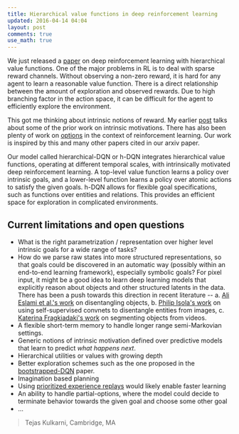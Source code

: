 ```yaml
---
title: Hierarchical value functions in deep reinforcement learning
updated: 2016-04-14 04:04
layout: post
comments: true
use_math: true
---
```


We just released a [paper](http://arxiv.org/abs/1604.06057) on deep reinforcement learning with hierarchical value functions. 
One of the major problems in RL is to deal with sparse reward channels. 
Without observing a non-zero reward, it is hard for any agent to learn a reasonable value function.
There is a direct relationship between the amount of exploration and observed rewards. 
Due to high branching factor in the action space, it can be difficult for the agent to efficiently explore the environment. 

This got me thinking about intrinsic notions of reward. 
My earlier [post](http://mrkulk.github.io/notes/open-questions-ai) talks about some of the prior work on intrinsic motivations. 
There has also been plenty of work on [options](https://papers.nips.cc/paper/5590-universal-option-models.pdf) in the context of reinforcement learning. 
Our work is inspired by this and many other papers cited in our arxiv paper. 

Our model called hierarchical-DQN or h-DQN integrates hierarchical value functions, operating at different temporal scales, with intrinsically motivated deep reinforcement learning. 
A top-level value function learns a policy over intrinsic goals, and a lower-level function learns a policy over atomic actions to satisfy the given goals. 
h-DQN allows for flexible goal specifications, such as functions over entities and relations. 
This provides an efficient space for exploration in complicated environments.

## Current limitations and open questions
- What is the right parametrization / representation over higher level intrinsic goals for a wide range of tasks?
- How do we parse raw states into more structured representations, so that goals could be discovered in an automatic way (possibly within an end-to-end learning framework), especially symbolic goals? For pixel input, it might be a good idea to learn deep learning models that explicitly reason about objects and other structured latents in the data. There has been a push towards this direction in recent literature -- a. [Ali Eslami et al.'s work](http://arkitus.com/files/arxiv-attend-infer-repeat.pdf) on disentangling objects, b. [Philip Isola's work](http://arxiv.org/abs/1511.06811) on using self-supervised convnets to disentangle entities from images, c. [Katerina Fragkiadaki's work](http://www.cs.berkeley.edu/~katef/papers/CVPR2015_LearnVideoSegment.pdf) on segmenting objects from videos. 
- A flexible short-term memory to handle longer range semi-Markovian settings.
- Generic notions of intrinsic motivation defined over predictive models that learn to predict _what happens next_.
- Hierarchical utilities or values with growing depth
- Better exploration schemes such as the one proposed in the [bootstrapped-DQN](http://arxiv.org/pdf/1602.04621v1.pdf) paper. 
- Imagination based planning
- Using [prioritized experience replays](http://arxiv.org/abs/1511.05952) would likely enable faster learning
- An ability to handle partial-options, where the model could decide to terminate behavior towards the given goal and choose some other goal
- ...

> Tejas Kulkarni, Cambridge, MA
